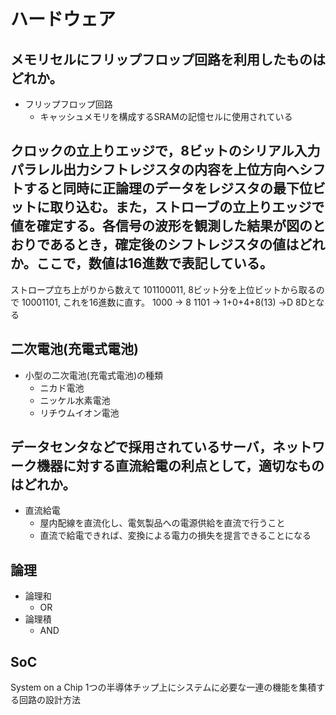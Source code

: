 # ハードウェア
## メモリセルにフリップフロップ回路を利用したものはどれか。
- フリップフロップ回路
  - キャッシュメモリを構成するSRAMの記憶セルに使用されている


## クロックの立上りエッジで，8ビットのシリアル入力パラレル出力シフトレジスタの内容を上位方向ヘシフトすると同時に正論理のデータをレジスタの最下位ビットに取り込む。また，ストローブの立上りエッジで値を確定する。各信号の波形を観測した結果が図のとおりであるとき，確定後のシフトレジスタの値はどれか。ここで，数値は16進数で表記している。
ストロープ立ち上がりから数えて
101100011,
8ビット分を上位ビットから取るので
10001101,
これを16進数に直す。
1000 -> 8
1101 -> 1+0+4+8(13) ->D
8Dとなる


## 二次電池(充電式電池)
- 小型の二次電池(充電式電池)の種類
  - ニカド電池
  - ニッケル水素電池
  - リチウムイオン電池


## データセンタなどで採用されているサーバ，ネットワーク機器に対する直流給電の利点として，適切なものはどれか。
- 直流給電
  - 屋内配線を直流化し、電気製品への電源供給を直流で行うこと
  - 直流で給電できれば、変換による電力の損失を提言できることになる


## 論理
- 論理和
  - OR
- 論理積
  - AND


## SoC
System on a Chip
1つの半導体チップ上にシステムに必要な一連の機能を集積する回路の設計方法


